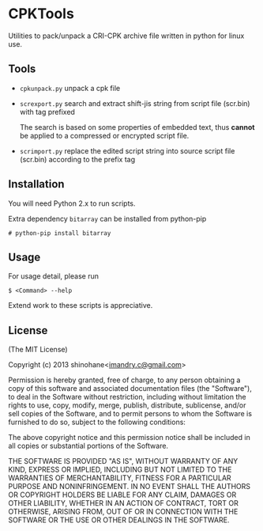 CPKTools
========

Utilities to pack/unpack a CRI-CPK archive file written in python for linux
use.

Tools
-----

* `cpkunpack.py` unpack a cpk file

* `screxport.py` search and extract shift-jis string from script file
  (scr.bin) with tag prefixed

  The search is based on some properties of embedded text, thus **cannot** 
  be applied to a compressed or encrypted script file.

* `scrimport.py` replace the edited script string into source script file
  (scr.bin) according to the prefix tag

Installation
------------

You will need Python 2.x to run scripts. 

Extra dependency `bitarray` can be installed from python-pip

```
# python-pip install bitarray
```

Usage
-----

For usage detail, please run

```
$ <Command> --help
```

Extend work to these scripts is appreciative.

License
-------

(The MIT License)

Copyright (c) 2013 shinohane&lt;imandry.c@gmail.com&gt;

Permission is hereby granted, free of charge, to any person obtaining a copy
of this software and associated documentation files (the "Software"), to
deal in the Software without restriction, including without limitation the 
rights to use, copy, modify, merge, publish, distribute, sublicense, and/or
sell copies of the Software, and to permit persons to whom the Software is
furnished to do so, subject to the following conditions:

The above copyright notice and this permission notice shall be included in
all copies or substantial portions of the Software.

THE SOFTWARE IS PROVIDED "AS IS", WITHOUT WARRANTY OF ANY KIND, EXPRESS OR
IMPLIED, INCLUDING BUT NOT LIMITED TO THE WARRANTIES OF MERCHANTABILITY,
FITNESS FOR A PARTICULAR PURPOSE AND NONINFRINGEMENT. IN NO EVENT SHALL THE 
AUTHORS OR COPYRIGHT HOLDERS BE LIABLE FOR ANY CLAIM, DAMAGES OR OTHER
LIABILITY, WHETHER IN AN ACTION OF CONTRACT, TORT OR OTHERWISE, ARISING
FROM, OUT OF OR IN CONNECTION WITH THE SOFTWARE OR THE USE OR OTHER DEALINGS
IN THE SOFTWARE.

